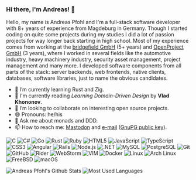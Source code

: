 ### Hi there, I'm Andreas! 👋

Hello, my name is Andreas Pfohl and I'm a full-stack software developer with 8+ years of experience from Magdeburg in Germany. Though I started coding on quite some projects during my studies I did a lot of passion projects for way longer back starting in high school. Most of my experience comes from working at the [bridgefield GmbH](https://bridgefield.de/) (5+ years) and [OpenProject GmbH](https://openproject.com) (3 years), where I worked in several fields like the automotive industry, heavy machinery industry, security asset management, project management and many more. I developed software components from all parts of the stack: server backends, web frontends, native clients, databases, software libraries, just to name the obvious candidates.

- 🔭 I’m currently learning Rust and Zig.
- 📖 I'm currently reading *Learning Domain-Driven Design* by **Vlad Khononov**.
- 👯 I’m looking to collaborate on interesting open source projects.
- 😄 Pronouns: he/his
- 💬 Ask me about monads and DDD.
- 📫 How to reach me: [Mastodon](https://chaos.social/@apfohl) and [e-mail](mailto:mail@apfohl.com) ([GnuPG public key](https://github.com/apfohl.gpg)).

![C](https://img.shields.io/badge/-C-black?logo=c&style=social)
![C#](https://img.shields.io/badge/-C%23-black?logo=dotnet&style=social)
![Go](https://img.shields.io/badge/-Go-black?logo=go&style=social)
![Rust](https://img.shields.io/badge/-Rust-black?logo=rust&style=social)
![Ruby](https://img.shields.io/badge/-Ruby-black?logo=Ruby&style=social)
![HTML5](https://img.shields.io/badge/-HTML5-black?logo=html5&style=social)
![JavaScript](https://img.shields.io/badge/-JavaScript-black?logo=javascript&style=social)
![TypeScript](https://img.shields.io/badge/-TypeScript-black?logo=typescript&style=social)
![CSS3](https://img.shields.io/badge/-CSS3-black?logo=css3&style=social)
![Angular](https://img.shields.io/badge/-Angular-black?logo=angular&style=social)
![Rails](https://img.shields.io/badge/-Rails-black?logo=Ruby%20on%20Rails&style=social)
![Node.js](https://img.shields.io/badge/-Node.js-black?logo=Node.js&style=social)
![.NET](https://img.shields.io/badge/-.NET-black?logo=dotnet&style=social)
![MySQL](https://img.shields.io/badge/-MySQL-black?logo=mysql&style=social)
![PostgreSQL](https://img.shields.io/badge/-PostgreSQL-black?logo=postgresql&style=social)
![Git](https://img.shields.io/badge/-Git-black?logo=git&style=social)
![GitHub](https://img.shields.io/badge/-GitHub-black?logo=github&style=social)
![Rider](https://img.shields.io/badge/-Rider-black?logo=rider&style=social)
![WebStorm](https://img.shields.io/badge/-WebStorm-black?logo=WebStorm&style=social)
![VIM](https://img.shields.io/badge/-VIM-black?logo=vim&style=social)
![Docker](https://img.shields.io/badge/-Docker-black?logo=docker&style=social)
![Linux](https://img.shields.io/badge/-Linux-black?logo=Linux&style=social)
![Arch Linux](https://img.shields.io/badge/-Arch%20Linux-black?logo=Arch%20Linux&style=social)
![FreeBSD](https://img.shields.io/badge/-FreeBSD-black?logo=freebsd&style=social)
![macOS](https://img.shields.io/badge/-macOS-black?logo=apple&style=social)

![Andreas Pfohl's Github Stats](https://github-readme-stats.vercel.app/api?username=apfohl&count_private=true&show_icons=true&include_all_commits=true)
![Most Used Languages](https://github-readme-stats.vercel.app/api/top-langs/?username=apfohl&layout=compact)
